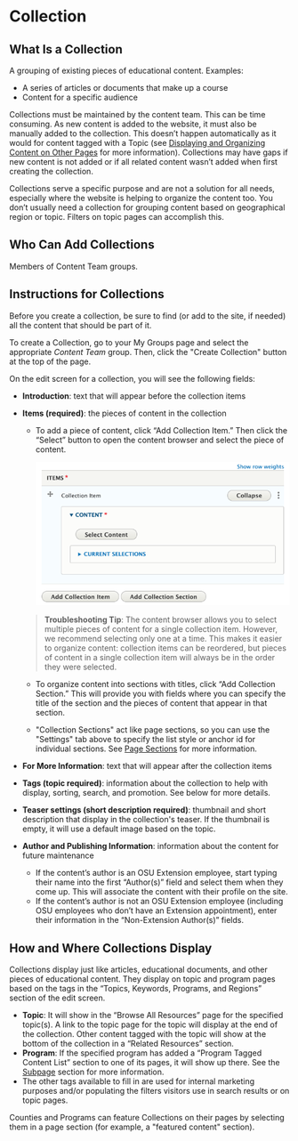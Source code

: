 # Collection

## What Is a Collection

A grouping of existing pieces of educational content. Examples:

  - A series of articles or documents that make up a course
  - Content for a specific audience

Collections must be maintained by the content team. This can be time consuming. As new content is added to the website, it must also be manually added to the collection. This doesn’t happen automatically as it would for content tagged with a Topic (see [Displaying and Organizing Content on Other Pages](../managing-content.md#displaying-and-organizing-content-on-other-pages) for more information). Collections may have gaps if new content is not added or if all related content wasn’t added when first creating the collection.

Collections serve a specific purpose and are not a solution for all needs, especially where the website is helping to organize the content too. You don’t usually need a collection for grouping content based on geographical region or topic. Filters on topic pages can accomplish this.

## Who Can Add Collections

Members of Content Team groups.

## Instructions for Collections

Before you create a collection, be sure to find (or add to the site, if needed) all the content that should be part of it.

To create a Collection, go to your My Groups page and select the appropriate *Content Team* group. Then, click the "Create Collection" button at the top of the page.

On the edit screen for a collection, you will see the following fields:

  - **Introduction**: text that will appear before the collection items
  - **Items (required)**: the pieces of content in the collection
    - To add a piece of content, click “Add Collection Item.” Then click the “Select” button to open the content browser and select the piece of content.

      ![Add Collection Item Screenshot](../images/collection-item.png)

    > **Troubleshooting Tip**: The content browser allows you to select multiple pieces of content for a single collection item. However, we recommend selecting only one at a time. This makes it easier to organize content: collection items can be reordered, but pieces of content in a single collection item will always be in the order they were selected.

    - To organize content into sections with titles, click “Add Collection Section.” This will provide you with fields where you can specify the title of the section and the pieces of content that appear in that section.

    - "Collection Sections" act like page sections, so you can use the "Settings" tab above to specify the list style or anchor id for individual sections. See [Page Sections](../using-site.md#page-sections) for more information.

  - **For More Information**: text that will appear after the collection items
  - **Tags (topic required)**: information about the collection to help with display, sorting, search, and promotion. See below for more details.
  - **Teaser settings (short description required)**: thumbnail and short description that display in the collection's teaser. If the thumbnail is empty, it will use a default image based on the topic.
  - **Author and Publishing Information**: information about the content for future maintenance
    - If the content’s author is an OSU Extension employee, start typing their name into the first “Author(s)” field and select them when they come up. This will associate the content with their profile on the site.
    - If the content’s author is not an OSU Extension employee (including OSU employees who don’t have an Extension appointment), enter their information in the “Non-Extension Author(s)” fields.

## How and Where Collections Display

Collections display just like articles, educational documents, and other pieces of educational content. They display on topic and program pages based on the tags in the “Topics, Keywords, Programs, and Regions” section of the edit screen.

  - **Topic**: It will show in the “Browse All Resources” page for the specified topic(s). A link to the topic page for the topic will display at the end of the collection. Other content tagged with the topic will show at the bottom of the collection in a “Related Resources” section.
  - **Program**: If the specified program has added a “Program Tagged Content List” section to one of its pages, it will show up there. See the [Subpage](#subpage) section for more information.
  - The other tags available to fill in are used for internal marketing purposes and/or populating the filters visitors use in search results or on topic pages.

Counties and Programs can feature Collections on their pages by selecting them in a page section (for example, a "featured content" section).
